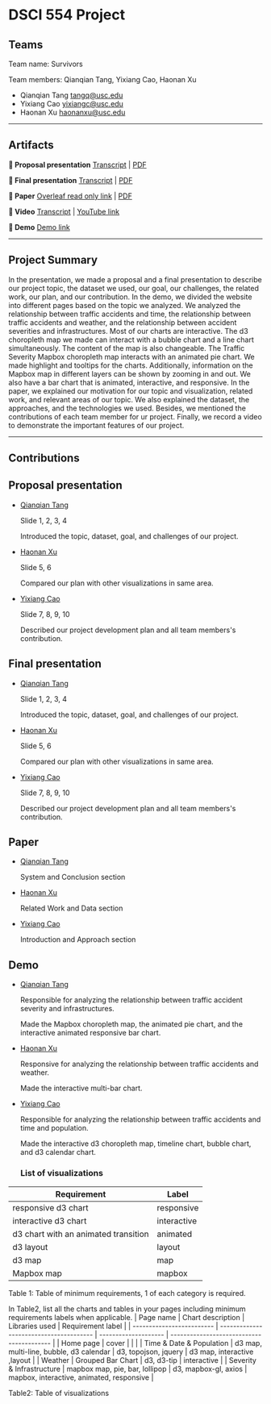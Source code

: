 # DSCI 554 Project
## Teams

Team name: Survivors

Team members: Qianqian Tang, Yixiang Cao, Haonan Xu

- Qianqian Tang <tangq@usc.edu>
- Yixiang Cao <yixiangc@usc.edu>
- Haonan Xu <haonanxu@usc.edu>


---

## Artifacts

__🍿  Proposal presentation__ [Transcript](presentations/proposal/TRANSCRIPT.md) | [PDF](presentations/proposal/presentation.pdf)

__🍿  Final presentation__ [Transcript](presentations/final/PRESENTATION_TRANSCRIPT.md) | [PDF](presentations/final/presentation.pdf)

__📄  Paper__ [Overleaf read only link](https://www.overleaf.com/read/znxnjmmznsbs) | [PDF](paper/paper.pdf)

__🎥  Video__ [Transcript](video/TRANSCRIPT.md) | [YouTube link](https://youtu.be/Uk672-b1vXk)

__🚢  Demo__ [Demo link](http://pdms.usc.edu/dsci-554-projects/project-survivors/)

---

## Project Summary
  
  In the presentation, we made a proposal and a final presentation to describe our project topic, the dataset we used, our goal, our challenges, the related work, our plan, and our contribution. In the demo, we divided the website into different pages based on the topic we analyzed. We analyzed the relationship between traffic accidents and time, the relationship between traffic accidents and weather, and the relationship between accident severities and infrastructures. Most of our charts are interactive. The d3 choropleth map we made can interact with a bubble chart and a line chart simultaneously. The content of the map is also changeable. The Traffic Severity Mapbox choropleth map interacts with an animated pie chart. We made highlight and tooltips for the charts. Additionally, information on the Mapbox map in different layers can be shown by zooming in and out. We also have a bar chart that is animated, interactive, and responsive. In the paper, we explained our motivation for our topic and visualization, related work, and relevant areas of our topic. We also explained the dataset, the approaches, and the technologies we used. Besides, we mentioned the contributions of each team member for ur project. Finally, we record a video to demonstrate the important features of our project.

---

## Contributions

## Proposal presentation

- [Qianqian Tang](mailto:tangq@usc.edu) 
  
  Slide 1, 2, 3, 4
  
  Introduced the topic, dataset, goal, and challenges of our project.
- [Haonan Xu](mailto:haonanxu@usc.edu)
  
  Slide 5, 6
  
  Compared our plan with other visualizations in same area.
- [Yixiang Cao](mailto:yixiangc@usc.edu) 
  
  Slide 7, 8, 9, 10
  
  Described our project development plan and all team members's contribution.

## Final presentation

- [Qianqian Tang](mailto:tangq@usc.edu) 
  
  Slide 1, 2, 3, 4
  
  Introduced the topic, dataset, goal, and challenges of our project.
- [Haonan Xu](mailto:haonanxu@usc.edu)
  
  Slide 5, 6
  
  Compared our plan with other visualizations in same area.
- [Yixiang Cao](mailto:yixiangc@usc.edu) 
  
  Slide 7, 8, 9, 10
  
  Described our project development plan and all team members's contribution.

## Paper

- [Qianqian Tang](mailto:tangq@usc.edu) 
  
  System and Conclusion section
- [Haonan Xu](mailto:haonanxu@usc.edu)
  
  Related Work and Data section
- [Yixiang Cao](mailto:yixiangc@usc.edu) 
  
  Introduction and Approach section

## Demo

- [Qianqian Tang](mailto:tangq@usc.edu) 
  
  Responsible for analyzing the relationship between traffic accident severity and infrastructures.
  
  Made the Mapbox choropleth map, the animated pie chart, and the interactive animated responsive bar chart.
- [Haonan Xu](mailto:haonanxu@usc.edu)
  
  Responsive for analyzing the relationship between traffic accidents and weather.
  
  Made the interactive multi-bar chart. 
- [Yixiang Cao](mailto:yixiangc@usc.edu) 
  
  Responsible for analyzing the relationship between traffic accidents and time and population.
  
  Made the interactive d3 choropleth map, timeline chart, bubble chart, and d3 calendar chart.

  ### List of visualizations
| Requirement                            | Label        |
| -------------------------------------- | ------------ |
| responsive d3 chart                    | responsive   |
| interactive d3 chart                   | interactive  |
| d3 chart with an animated transition   | animated     |
| d3 layout                              | layout       |
| d3 map                                 | map          |
| Mapbox map                             | mapbox       |
  
  Table 1: Table of minimum requirements, 1 of each category is required.
  
  In Table2, list all the charts and tables in your pages including minimum requirements labels when applicable.
| Page name                 | Chart description                       | Libraries used       | Requirement label                         |
| ------------------------- | --------------------------------------- | -------------------- | ----------------------------------------- |
| Home page                 | cover                                   |                      |                                           |
| Time & Date & Population  | d3 map, multi-line, bubble, d3 calendar | d3, topojson, jquery | d3 map, interactive ,layout               |
| Weather                   | Grouped Bar Chart                       | d3, d3-tip           | interactive                               |
| Severity & Infrastructure | mapbox map, pie, bar, lollipop          | d3, mapbox-gl, axios | mapbox, interactive, animated, responsive |
  
  Table2: Table of visualizations